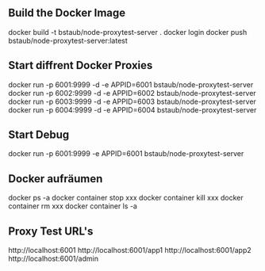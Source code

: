 ## Build the Docker Image
docker build -t bstaub/node-proxytest-server .
docker login
docker push bstaub/node-proxytest-server:latest
## Start diffrent Docker Proxies
docker run -p 6001:9999 -d -e APPID=6001 bstaub/node-proxytest-server
docker run -p 6002:9999 -d -e APPID=6002 bstaub/node-proxytest-server
docker run -p 6003:9999 -d -e APPID=6003 bstaub/node-proxytest-server
docker run -p 6004:9999 -d -e APPID=6004 bstaub/node-proxytest-server
## Start Debug
docker run -p 6001:9999 -e APPID=6001 bstaub/node-proxytest-server
## Docker aufräumen
docker ps -a
docker container stop xxx
docker container kill xxx
docker container rm xxx
docker container ls -a
## Proxy Test URL's
http://localhost:6001
http://localhost:6001/app1
http://localhost:6001/app2
http://localhost:6001/admin

